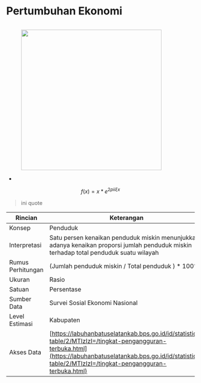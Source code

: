 # Pertumbuhan Ekonomi





<div>

<figure><img src="https://www.google.com/url?sa=i&#x26;url=https%3A%2F%2Fen.m.wikipedia.org%2Fwiki%2FFile%3ALambang_Badan_Pusat_Statistik_%2528BPS%2529_Indonesia.svg&#x26;psig=AOvVaw2cisFgWBgSp0XfyoqgYoW_&#x26;ust=1730255884821000&#x26;source=images&#x26;cd=vfe&#x26;opi=89978449&#x26;ved=0CBQQjRxqFwoTCKj_0ZfIsokDFQAAAAAdAAAAABAE" alt=""><figcaption></figcaption></figure>

 

<figure><img src="https://upload.wikimedia.org/wikipedia/commons/thumb/2/28/Lambang_Badan_Pusat_Statistik_(BPS)_Indonesia.svg/1726px-Lambang_Badan_Pusat_Statistik_(BPS)_Indonesia.svg.png" alt="" width="375"><figcaption></figcaption></figure>

</div>

*

$$
f(x) = x * e^{2 pi i \xi x}
$$

> ini quote

>

| Rincian           | Keterangan                                                                                                                                                                                                           |
| ----------------- | -------------------------------------------------------------------------------------------------------------------------------------------------------------------------------------------------------------------- |
| Konsep            | Penduduk                                                                                                                                                                                                             |
| Interpretasi      | Satu persen kenaikan penduduk miskin menunjukkan adanya kenaikan proporsi jumlah penduduk miskin terhadap total penduduk suatu wilayah                                                                               |
| Rumus Perhitungan | (Jumlah penduduk miskin / Total penduduk ) \* 100%                                                                                                                                                                   |
| Ukuran            | Rasio                                                                                                                                                                                                                |
| Satuan            | Persentase                                                                                                                                                                                                           |
| Sumber Data       | Survei Sosial Ekonomi Nasional                                                                                                                                                                                       |
| Level Estimasi    | Kabupaten                                                                                                                                                                                                            |
| Akses Data        | [https://labuhanbatuselatankab.bps.go.id/id/statistics-table/2/MTIzIzI=/tingkat-pengangguran-terbuka.html](https://labuhanbatuselatankab.bps.go.id/id/statistics-table/2/MTIzIzI=/tingkat-pengangguran-terbuka.html) |







